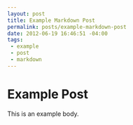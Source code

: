 ```yaml
---
layout: post
title: Example Markdown Post
permalink: posts/example-markdown-post
date: 2012-06-19 16:46:51 -04:00
tags:
 - example
 - post
 - markdown
---
```

Example Post
===
This is an example body.